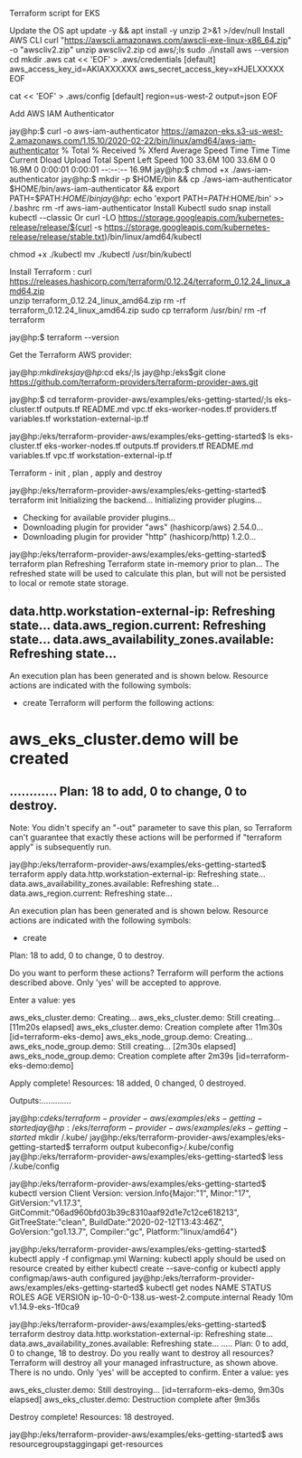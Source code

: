 Terraform script for EKS

Update the OS
apt update -y && apt install -y unzip 2>&1 >/dev/null
Install AWS CLI
curl "https://awscli.amazonaws.com/awscli-exe-linux-x86_64.zip" -o "awscliv2.zip"
unzip awscliv2.zip 
cd aws/;ls
sudo ./install 
aws --version
cd
mkdir .aws
cat << 'EOF' > .aws/credentials
[default]
aws_access_key_id=AKIAXXXXXX
aws_secret_access_key=xHJELXXXXX
EOF

cat << 'EOF' > .aws/config
[default]
region=us-west-2
output=json
EOF

Add AWS IAM Authenticator

jay@hp:$ curl -o aws-iam-authenticator https://amazon-eks.s3-us-west-2.amazonaws.com/1.15.10/2020-02-22/bin/linux/amd64/aws-iam-authenticator
  % Total    % Received % Xferd  Average Speed   Time    Time     Time  Current
                                 Dload  Upload   Total   Spent    Left  Speed
100 33.6M  100 33.6M    0     0  16.9M      0  0:00:01  0:00:01 --:--:-- 16.9M
jay@hp:$ chmod +x ./aws-iam-authenticator
jay@hp:$ mkdir -p $HOME/bin && cp ./aws-iam-authenticator $HOME/bin/aws-iam-authenticator && export PATH=$PATH:$HOME/bin
jay@hp:$ echo 'export PATH=$PATH:$HOME/bin' >> /.bashrc
rm -rf aws-iam-authenticator
Install Kubectl
 sudo snap install kubectl --classic
 Or
curl -LO https://storage.googleapis.com/kubernetes-release/release/$(curl -s https://storage.googleapis.com/kubernetes-release/release/stable.txt)/bin/linux/amd64/kubectl

chmod +x ./kubectl
mv ./kubectl /usr/bin/kubectl

Install Terraform :
curl https://releases.hashicorp.com/terraform/0.12.24/terraform_0.12.24_linux_amd64.zip    
unzip terraform_0.12.24_linux_amd64.zip 
rm -rf terraform_0.12.24_linux_amd64.zip
sudo cp terraform /usr/bin/
rm -rf terraform


jay@hp:$ terraform  --version

Get the Terraform AWS provider:

jay@hp:$mkdir eks
jay@hp:$cd eks/;ls
jay@hp:/eks$git clone https://github.com/terraform-providers/terraform-provider-aws.git


jay@hp:$ cd terraform-provider-aws/examples/eks-getting-started/;ls
eks-cluster.tf       outputs.tf    README.md     vpc.tf
eks-worker-nodes.tf  providers.tf  variables.tf  workstation-external-ip.tf

jay@hp:/eks/terraform-provider-aws/examples/eks-getting-started$ ls
eks-cluster.tf  eks-worker-nodes.tf  outputs.tf  providers.tf  README.md  variables.tf  vpc.tf  workstation-external-ip.tf

Terraform - init , plan , apply and destroy

jay@hp:/eks/terraform-provider-aws/examples/eks-getting-started$ terraform init 
Initializing the backend...
Initializing provider plugins...
- Checking for available provider plugins...
- Downloading plugin for provider "aws" (hashicorp/aws) 2.54.0...
- Downloading plugin for provider "http" (hashicorp/http) 1.2.0...

jay@hp:/eks/terraform-provider-aws/examples/eks-getting-started$ terraform plan
Refreshing Terraform state in-memory prior to plan...
The refreshed state will be used to calculate this plan, but will not be
persisted to local or remote state storage.

data.http.workstation-external-ip: Refreshing state...
data.aws_region.current: Refreshing state...
data.aws_availability_zones.available: Refreshing state...
------------------------------------------------------------------------
An execution plan has been generated and is shown below.
Resource actions are indicated with the following symbols:
  + create
Terraform will perform the following actions:
  # aws_eks_cluster.demo will be created
………...
Plan: 18 to add, 0 to change, 0 to destroy.
------------------------------------------------------------------------
Note: You didn't specify an "-out" parameter to save this plan, so Terraform
can't guarantee that exactly these actions will be performed if
"terraform apply" is subsequently run.



jay@hp:/eks/terraform-provider-aws/examples/eks-getting-started$ terraform apply
data.http.workstation-external-ip: Refreshing state...
data.aws_availability_zones.available: Refreshing state...
data.aws_region.current: Refreshing state...

An execution plan has been generated and is shown below.
Resource actions are indicated with the following symbols:
  + create


Plan: 18 to add, 0 to change, 0 to destroy.

Do you want to perform these actions?
  Terraform will perform the actions described above.
  Only 'yes' will be accepted to approve.

  Enter a value: yes

aws_eks_cluster.demo: Creating...
aws_eks_cluster.demo: Still creating... [11m20s elapsed]
aws_eks_cluster.demo: Creation complete after 11m30s [id=terraform-eks-demo]
aws_eks_node_group.demo: Creating...
aws_eks_node_group.demo: Still creating... [2m30s elapsed]
aws_eks_node_group.demo: Creation complete after 2m39s [id=terraform-eks-demo:demo]

Apply complete! Resources: 18 added, 0 changed, 0 destroyed.

Outputs:.............



jay@hp:$cd eks/terraform-provider-aws/examples/eks-getting-started
jay@hp:/eks/terraform-provider-aws/examples/eks-getting-started$ mkdir /.kube/
jay@hp:/eks/terraform-provider-aws/examples/eks-getting-started$ terraform output kubeconfig>/.kube/config
jay@hp:/eks/terraform-provider-aws/examples/eks-getting-started$ less /.kube/config 


jay@hp:/eks/terraform-provider-aws/examples/eks-getting-started$ kubectl version
Client Version: version.Info{Major:"1", Minor:"17", GitVersion:"v1.17.3", GitCommit:"06ad960bfd03b39c8310aaf92d1e7c12ce618213", GitTreeState:"clean", BuildDate:"2020-02-12T13:43:46Z", GoVersion:"go1.13.7", Compiler:"gc", Platform:"linux/amd64"}

jay@hp:/eks/terraform-provider-aws/examples/eks-getting-started$ kubectl apply -f configmap.yml
Warning: kubectl apply should be used on resource created by either kubectl create --save-config or kubectl apply
configmap/aws-auth configured
jay@hp:/eks/terraform-provider-aws/examples/eks-getting-started$ kubectl get nodes
NAME                                       STATUS   ROLES    AGE   VERSION
ip-10-0-0-138.us-west-2.compute.internal   Ready    <none>   10m   v1.14.9-eks-1f0ca9

jay@hp:/eks/terraform-provider-aws/examples/eks-getting-started$ terraform destroy
data.http.workstation-external-ip: Refreshing state...
data.aws_availability_zones.available: Refreshing state...
…..
Plan: 0 to add, 0 to change, 18 to destroy.
Do you really want to destroy all resources?
  Terraform will destroy all your managed infrastructure, as shown above.
  There is no undo. Only 'yes' will be accepted to confirm.
  Enter a value: yes

aws_eks_cluster.demo: Still destroying... [id=terraform-eks-demo, 9m30s elapsed]
aws_eks_cluster.demo: Destruction complete after 9m36s

Destroy complete! Resources: 18 destroyed.

jay@hp:/eks/terraform-provider-aws/examples/eks-getting-started$ aws resourcegroupstaggingapi get-resources
